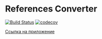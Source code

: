 # References Converter

[![Build Status](https://travis-ci.com/bertRC/references-converter.svg?branch=master)](https://travis-ci.com/bertRC/references-converter)
[![codecov](https://codecov.io/gh/bertRC/references-converter/branch/master/graph/badge.svg)](https://codecov.io/gh/bertRC/references-converter)

[Ссылка на приложение](https://bert-references-converter.herokuapp.com/)